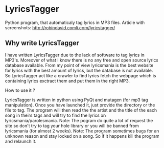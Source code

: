 LyricsTagger
============

Python program, that automaticaly tag lyrics in MP3 files.
Article with screenshots: http://robindavid.comli.com/lyricstagger/

Why write LyricsTagger
----------------------

I have written LyricsTagger due to the lack of software to tag lyrics in MP3's. Moreover of what I know there is no any free and open source lyrics database available.
From my point of view lyricsmania is the best website for lyrics with the best amount of lyrics, but the database is not available.
So LyricsTagger act like a crawler to find lyrics fetch the webpage which is containing lyrics exctract them and put them in the right MP3.

How to use it ?

LyricsTagger is written in python using PyQt and mutagen (for mp3 tag manipulation).
Once you have launched it, just provide the directory or the file to tag. The program will then read the the artist and the title 
of the each song in theirs tags and will try to find the lyrics on lyricsmania/parolesmania.
Note: The pogram do quite a lot of request the site so don't try to tag your hole library or you will be banned from lyricsmania (for almost 2 weeks).
Note: The program sometimes bugs for an unknown reason and stay locked on a song. So if it happens kill the program and relaunch it.